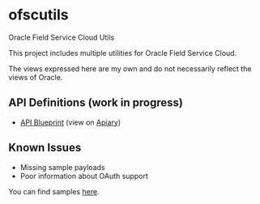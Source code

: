 # ofscutils
Oracle Field Service Cloud Utils

This project includes multiple utilities for Oracle Field Service Cloud.

The views expressed here are my own and do not necessarily reflect the views of Oracle.

## API Definitions (work in progress)

* [API Blueprint](https://github.com/fribeiro1/ofscutils/tree/master/API%20Definitions/REST%20API%20API%20Blueprint.apib) (view on [Apiary](https://ofscrestapi1.docs.apiary.io/))

## Known Issues

* Missing sample payloads
* Poor information about OAuth support

You can find samples [here](https://simplesassim.wordpress.com/tag/oracle-field-service-cloud/).
